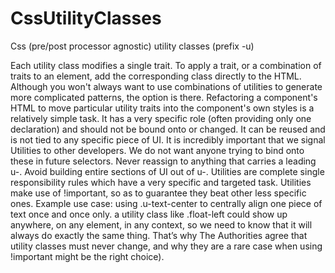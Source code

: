 # CssUtilityClasses
Css (pre/post processor agnostic) utility classes (prefix -u)


Each utility class modifies a single trait.
To apply a trait, or a combination of traits to an element, add the corresponding class directly to the HTML.
Although you won't always want to use combinations of utilities to generate more complicated patterns, the option is there. Refactoring a component's HTML to move particular utility traits into the component's own styles is a relatively simple task.
It has a very specific role (often providing only one declaration) and should
not be bound onto or changed. It can be reused and is not tied to any specific
piece of UI.
It is incredibly important that we signal Utilities to other developers. We do not want anyone trying to bind onto these in future selectors.
Never reassign to anything that carries a leading u-.
Avoid building entire sections of UI out of u-.
Utilities are complete single responsibility rules which have a very specific and targeted task.
Utilities make use of !important, so as to guarantee they beat other less specific ones.
Example use case: using .u-text-center to centrally align one piece of text once and once only.
a utility class like .float-left could show up anywhere, on any element, in any context, so we need to know that it will always do exactly the same thing. That’s why The Authorities agree that utility classes must never change, and why they are a rare case when using !important might be the right choice).
